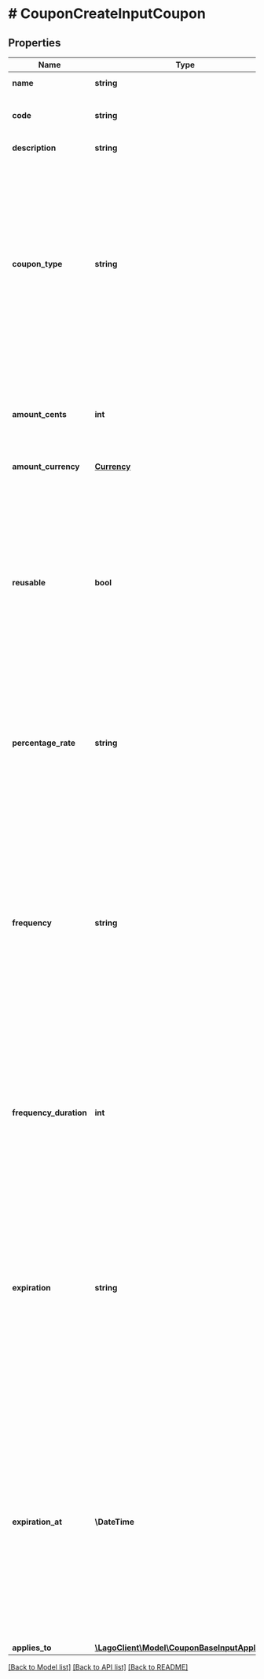 # # CouponCreateInputCoupon

## Properties

Name | Type | Description | Notes
------------ | ------------- | ------------- | -------------
**name** | **string** | The name of the coupon. |
**code** | **string** | Unique code used to identify the coupon. |
**description** | **string** | Description of the coupon. | [optional]
**coupon_type** | **string** | The type of the coupon. It can have two possible values: &#x60;fixed_amount&#x60; or &#x60;percentage&#x60;.  - If set to &#x60;fixed_amount&#x60;, the coupon represents a fixed amount discount. - If set to &#x60;percentage&#x60;, the coupon represents a percentage-based discount. |
**amount_cents** | **int** | The amount of the coupon in cents. This field is required only for coupon with &#x60;fixed_amount&#x60; type. | [optional]
**amount_currency** | [**Currency**](Currency.md) |  | [optional]
**reusable** | **bool** | Indicates whether the coupon can be reused or not. If set to &#x60;true&#x60;, the coupon is reusable, meaning it can be applied multiple times to the same customer. If set to &#x60;false&#x60;, the coupon can only be used once and is not reusable. If not specified, this field is set to &#x60;true&#x60; by default. | [optional]
**percentage_rate** | **string** | The percentage rate of the coupon. This field is required only for coupons with a &#x60;percentage&#x60; coupon type. | [optional]
**frequency** | **string** | The type of frequency for the coupon. It can have three possible values: &#x60;once&#x60;, &#x60;recurring&#x60; or &#x60;forever&#x60;.  - If set to &#x60;once&#x60;, the coupon is applicable only for a single use. - If set to &#x60;recurring&#x60;, the coupon can be used multiple times for recurring billing periods. - If set to &#x60;forever&#x60;, the coupon has unlimited usage and can be applied indefinitely. |
**frequency_duration** | **int** | Specifies the number of billing periods to which the coupon applies. This field is required only for coupons with a &#x60;recurring&#x60; frequency type | [optional]
**expiration** | **string** | Specifies the type of expiration for the coupon. It can have two possible values: &#x60;time_limit&#x60; or &#x60;no_expiration&#x60;.  - If set to &#x60;time_limit&#x60;, the coupon has an expiration based on a specified time limit. - If set to &#x60;no_expiration&#x60;, the coupon does not have an expiration date and remains valid indefinitely. | [optional]
**expiration_at** | **\DateTime** | The expiration date and time of the coupon. This field is required only for coupons with &#x60;expiration&#x60; set to &#x60;time_limit&#x60;. The expiration date and time should be specified in UTC format according to the ISO 8601 datetime standard. It indicates the exact moment when the coupon will expire and is no longer valid. | [optional]
**applies_to** | [**\LagoClient\Model\CouponBaseInputAppliesTo**](CouponBaseInputAppliesTo.md) |  | [optional]

[[Back to Model list]](../../README.md#models) [[Back to API list]](../../README.md#endpoints) [[Back to README]](../../README.md)
